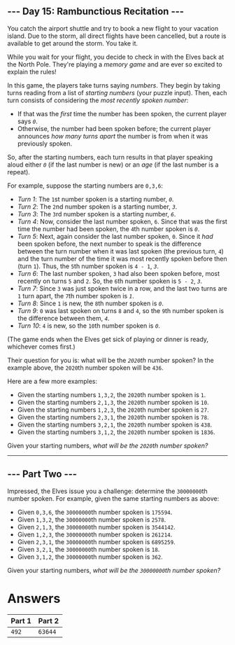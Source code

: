 ## --- Day 15: Rambunctious Recitation ---

You catch the airport shuttle and try to book a new flight to your vacation island. Due to the storm, all direct flights have been cancelled, but a route is available to get around the storm. You take it.

While you wait for your flight, you decide to check in with the Elves back at the North Pole. They're playing a _memory game_ and are ever so excited to explain the rules!

In this game, the players take turns saying _numbers_. They begin by taking turns reading from a list of _starting numbers_ (your puzzle input). Then, each turn consists of considering the _most recently spoken number_:

- If that was the _first_ time the number has been spoken, the current player says _`0`_.
- Otherwise, the number had been spoken before; the current player announces _how many turns apart_ the number is from when it was previously spoken.

So, after the starting numbers, each turn results in that player speaking aloud either _`0`_ (if the last number is new) or an _age_ (if the last number is a repeat).

For example, suppose the starting numbers are `0,3,6`:

- _Turn 1_: The `1`st number spoken is a starting number, _`0`_.
- _Turn 2_: The `2`nd number spoken is a starting number, _`3`_.
- _Turn 3_: The `3`rd number spoken is a starting number, _`6`_.
- _Turn 4_: Now, consider the last number spoken, `6`. Since that was the first time the number had been spoken, the `4`th number spoken is _`0`_.
- _Turn 5_: Next, again consider the last number spoken, `0`. Since it _had_ been spoken before, the next number to speak is the difference between the turn number when it was last spoken (the previous turn, `4`) and the turn number of the time it was most recently spoken before then (turn `1`). Thus, the `5`th number spoken is `4 - 1`, _`3`_.
- _Turn 6_: The last number spoken, `3` had also been spoken before, most recently on turns `5` and `2`. So, the `6`th number spoken is `5 - 2`, _`3`_.
- _Turn 7_: Since `3` was just spoken twice in a row, and the last two turns are `1` turn apart, the `7`th number spoken is _`1`_.
- _Turn 8_: Since `1` is new, the `8`th number spoken is _`0`_.
- _Turn 9_: `0` was last spoken on turns `8` and `4`, so the `9`th number spoken is the difference between them, _`4`_.
- _Turn 10_: `4` is new, so the `10`th number spoken is _`0`_.

(The game ends when the Elves get sick of playing or dinner is ready, whichever comes first.)

Their question for you is: what will be the _`2020`th_ number spoken? In the example above, the `2020`th number spoken will be `436`.

Here are a few more examples:

- Given the starting numbers `1,3,2`, the `2020`th number spoken is `1`.
- Given the starting numbers `2,1,3`, the `2020`th number spoken is `10`.
- Given the starting numbers `1,2,3`, the `2020`th number spoken is `27`.
- Given the starting numbers `2,3,1`, the `2020`th number spoken is `78`.
- Given the starting numbers `3,2,1`, the `2020`th number spoken is `438`.
- Given the starting numbers `3,1,2`, the `2020`th number spoken is `1836`.

Given your starting numbers, _what will be the `2020`th number spoken?_

---

## --- Part Two ---

Impressed, the Elves issue you a challenge: determine the `30000000`th number spoken. For example, given the same starting numbers as above:

- Given `0,3,6`, the `30000000`th number spoken is `175594`.
- Given `1,3,2`, the `30000000`th number spoken is `2578`.
- Given `2,1,3`, the `30000000`th number spoken is `3544142`.
- Given `1,2,3`, the `30000000`th number spoken is `261214`.
- Given `2,3,1`, the `30000000`th number spoken is `6895259`.
- Given `3,2,1`, the `30000000`th number spoken is `18`.
- Given `3,1,2`, the `30000000`th number spoken is `362`.

Given your starting numbers, _what will be the `30000000`th number spoken?_

# Answers

| Part 1 | Part 2  |
| ------ | ------- |
| `492`  | `63644` |
